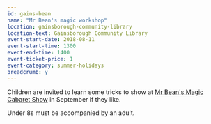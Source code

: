 ```yaml
---
id: gains-bean
name: "Mr Bean's magic workshop"
location: gainsborough-community-library
location-text: Gainsborough Community Library
event-start-date: 2018-08-11
event-start-time: 1300
event-end-time: 1400
event-ticket-price: 1
event-category: summer-holidays
breadcrumb: y
---
```


Children are invited to learn some tricks to show at [Mr Bean's Magic Cabaret Show](/events/gainsborogh-2018-09-08-mr-bean-cabaret-show/) in September if they like.

Under 8s must be accompanied by an adult.
